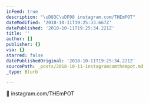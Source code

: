 ```yaml
---
inFeed: true
description: "\uD83C\uDF08 instagram.com/THEmPOT"
dateModified: '2018-10-11T19:25:33.667Z'
datePublished: '2018-10-11T19:25:34.221Z'
title: ''
author: []
publisher: {}
via: {}
starred: false
datePublishedOriginal: '2018-10-11T19:25:34.221Z'
sourcePath: _posts/2018-10-11-instagramcomthempot.md
_type: Blurb

---
```

🌈 instagram.com/THEmPOT